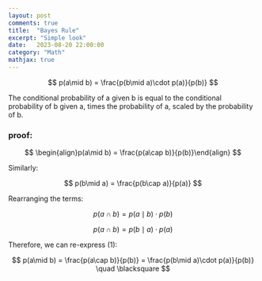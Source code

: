 ```yaml
---
layout: post
comments: true
title:  "Bayes Rule"
excerpt: "Simple look"
date:   2023-08-20 22:00:00
category: "Math"
mathjax: true
---
```


$$
p(a\mid  b) = \frac{p(b\mid  a)\cdot p(a)}{p(b)}
$$

The conditional probability of a given b is equal to the conditional probability of b given a, times the probability of a, scaled by the probability of b. 

### proof:

$$
\begin{align}p(a\mid  b) = \frac{p(a\cap b)}{p(b)}\end{align}
$$

Similarly:

$$
p(b\mid  a) = \frac{p(b\cap a)}{p(a)}
$$

Rearranging the terms:

$$
p(a\cap b) = p(a\mid  b)\cdot p(b)
$$

$$
p(a\cap b) = p(b\mid  a) \cdot p(a)
$$

Therefore, we can re-express (1):

$$
p(a\mid  b) = \frac{p(a\cap b)}{p(b)} = \frac{p(b\mid  a)\cdot p(a)}{p(b)} \quad \blacksquare
$$
